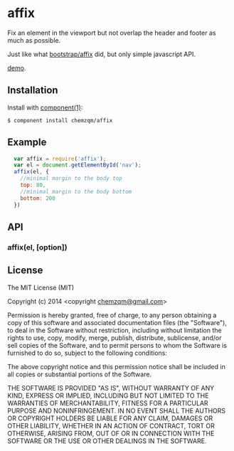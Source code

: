 # affix

  Fix an element in the viewport but not overlap the header and footer as much as possible.

  Just like what [bootstrap/affix](http://getbootstrap.com/javascript/#affix) did, but only simple javascript API.

  [demo](http://chemzqm.github.io/affix/).

## Installation

  Install with [component(1)](http://component.io):

    $ component install chemzqm/affix

## Example

``` js
  var affix = require('affix');
  var el = document.getElementById('nav');
  affix(el, {
    //minimal margin to the body top
    top: 80,
    //minimal margin to the body bottom
    bottom: 200
  })
```
## API

### affix(el, [option])

## License

  The MIT License (MIT)

  Copyright (c) 2014 <copyright chemzqm@gmail.com>

  Permission is hereby granted, free of charge, to any person obtaining a copy
  of this software and associated documentation files (the "Software"), to deal
  in the Software without restriction, including without limitation the rights
  to use, copy, modify, merge, publish, distribute, sublicense, and/or sell
  copies of the Software, and to permit persons to whom the Software is
  furnished to do so, subject to the following conditions:

  The above copyright notice and this permission notice shall be included in
  all copies or substantial portions of the Software.

  THE SOFTWARE IS PROVIDED "AS IS", WITHOUT WARRANTY OF ANY KIND, EXPRESS OR
  IMPLIED, INCLUDING BUT NOT LIMITED TO THE WARRANTIES OF MERCHANTABILITY,
  FITNESS FOR A PARTICULAR PURPOSE AND NONINFRINGEMENT. IN NO EVENT SHALL THE
  AUTHORS OR COPYRIGHT HOLDERS BE LIABLE FOR ANY CLAIM, DAMAGES OR OTHER
  LIABILITY, WHETHER IN AN ACTION OF CONTRACT, TORT OR OTHERWISE, ARISING FROM,
  OUT OF OR IN CONNECTION WITH THE SOFTWARE OR THE USE OR OTHER DEALINGS IN
  THE SOFTWARE.
